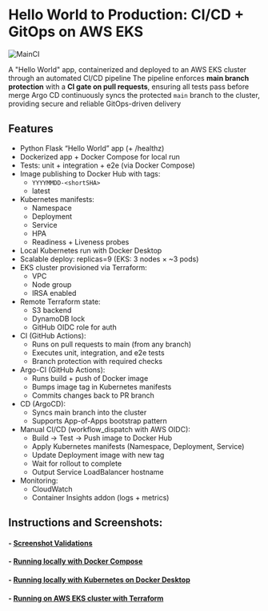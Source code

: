 # Hello World to Production: CI/CD + GitOps on AWS EKS

![MainCI](https://github.com/s1natex/my-devops-cicd-demo/actions/workflows/MainCI.yml/badge.svg?branch=main)

A "Hello World" app, containerized and deployed to an AWS EKS cluster through an automated CI/CD pipeline
The pipeline enforces **main branch protection** with a **CI gate on pull requests**, ensuring all tests pass before merge
Argo CD continuously syncs the protected `main` branch to the cluster, providing secure and reliable GitOps-driven delivery

## Features
- Python Flask “Hello World” app (+ /healthz)
- Dockerized app + Docker Compose for local run
- Tests: unit + integration + e2e (via Docker Compose)
- Image publishing to Docker Hub with tags:
  - `YYYYMMDD-<shortSHA>`
  - latest
- Kubernetes manifests:
  - Namespace
  - Deployment
  - Service
  - HPA
  - Readiness + Liveness probes
- Local Kubernetes run with Docker Desktop
- Scalable deploy: replicas=9 (EKS: 3 nodes × ~3 pods)
- EKS cluster provisioned via Terraform:
  - VPC
  - Node group
  - IRSA enabled
- Remote Terraform state:
  - S3 backend
  - DynamoDB lock
  - GitHub OIDC role for auth
- CI (GitHub Actions):
  - Runs on pull requests to main (from any branch)
  - Executes unit, integration, and e2e tests
  - Branch protection with required checks
- Argo-CI (GitHub Actions):
  - Runs build + push of Docker image
  - Bumps image tag in Kubernetes manifests
  - Commits changes back to PR branch
- CD (ArgoCD):
  - Syncs main branch into the cluster
  - Supports App-of-Apps bootstrap pattern
- Manual CI/CD (workflow_dispatch with AWS OIDC):
  - Build → Test → Push image to Docker Hub
  - Apply Kubernetes manifests (Namespace, Deployment, Service)
  - Update Deployment image with new tag
  - Wait for rollout to complete
  - Output Service LoadBalancer hostname
- Monitoring:
  - CloudWatch
  - Container Insights addon (logs + metrics)

## Instructions and Screenshots:
#### - [Screenshot Validations](./docs/ScreenshotValidation.md)
#### - [Running locally with Docker Compose](./docs/dockercompose.md)
#### - [Running locally with Kubernetes on Docker Desktop](./docs/localcluster.md)
#### - [Running on AWS EKS cluster with Terraform](./docs/ekscluster.md)
